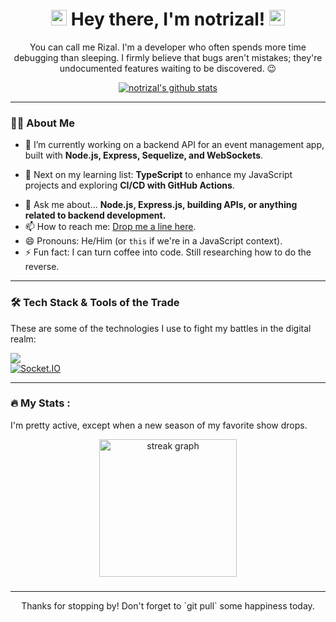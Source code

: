 <h1 align="center">
  <img src="https://media.giphy.com/media/hvRJCLFzcasrR4ia7z/giphy.gif" width="25px">
  Hey there, I'm notrizal!
  <img src="https://media.giphy.com/media/hvRJCLFzcasrR4ia7z/giphy.gif" width="25px">
</h1>

<p align="center">
  You can call me Rizal. I'm a developer who often spends more time debugging than sleeping. I firmly believe that bugs aren't mistakes; they're undocumented features waiting to be discovered. 😉
</p>

<p align="center">
  <a href="https://github.com/anuraghazra/github-readme-stats">
    <img align="center" src="https://github-readme-stats.vercel.app/api?username=notrizal&show_icons=true&locale=en&theme=default" alt="notrizal's github stats" />
  </a>

</p>

---

### 👨‍💻 About Me

-   🔭 I’m currently working on a backend API for an event management app, built with **Node.js, Express, Sequelize, and WebSockets**.

-   🌱 Next on my learning list: **TypeScript** to enhance my JavaScript projects and exploring **CI/CD with GitHub Actions**.
<!-- -   👯 I’m looking to collaborate on... **open-source projects**, especially tools that help developers be more productive. -->
-   💬 Ask me about... **Node.js, Express.js, building APIs, or anything related to backend development.**
-   📫 How to reach me: [Drop me a line here](mailto:rizalramadhan2214@gmail.com).
-   😄 Pronouns: He/Him (or `this` if we're in a JavaScript context).
-   ⚡ Fun fact: I can turn coffee into code. Still researching how to do the reverse.

---

### 🛠️ Tech Stack & Tools of the Trade

These are some of the technologies I use to fight my battles in the digital realm:

<p align="left">
  <a href="https://skillicons.dev">
    <img src="https://skillicons.dev/icons?i=js,html,css,nodejs,express,sequelize,mysql,typescript,git,postman,vscode&perline=6" />
  </a>
  <br>
  <a href="https://socket.io">
    <img src="https://img.shields.io/badge/Socket.IO-010101?style=for-the-badge&logo=socket.io&logoColor=white" alt="Socket.IO"/>
  </a>
</p>

---

### 🔥 My Stats :

I'm pretty active, except when a new season of my favorite show drops.

<div align="center">
  <img src="https://streak-stats.demolab.com?user=notrizal&locale=en&mode=daily&theme=default&hide_border=false&border_radius=5&order=3" height="220" alt="streak graph"  />
</div>

###

<hr>

<p align="center">
  Thanks for stopping by! Don't forget to `git pull` some happiness today.
</p>

